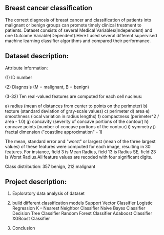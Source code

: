 ## Breast cancer classification

The correct diagnosis of breast cancer and classification of patients into malignant or benign groups can promote timely clinical treatment to patients.
Dataset consists of several Medical Variables(Independent) and one Outcome Variable(Dependent).Here I used several different supervised machine learning classifier algorithms and compared their performance.

## Dataset description:

Attribute Information:

(1) ID number
   
(2) Diagnosis (M = malignant, B = benign)
   
(3-32)
Ten real-valued features are computed for each cell nucleus:

a) radius (mean of distances from center to points on the perimeter)
b) texture (standard deviation of gray-scale values)
c) perimeter
d) area
e) smoothness (local variation in radius lengths)
f) compactness (perimeter^2 / area - 1.0)
g) concavity (severity of concave portions of the contour)
h) concave points (number of concave portions of the contour)
i) symmetry
j) fractal dimension ("coastline approximation" - 1)

The mean, standard error and "worst" or largest (mean of the three largest values) of these features were computed for each image, resulting in 30 features. For instance, field 3 is Mean Radius, field 13 is Radius SE, field 23 is Worst Radius.All feature values are recoded with four significant digits.

Class distribution: 357 benign, 212 malignant

## Project description:
1) Exploratory data analysis of dataset
   
2) build different classification models 
Support Vector Classifier
Logistic Regression
K – Nearest Neighbor Classifier
Naive Bayes Classifier
Decision Tree Classifier
Random Forest Classifier
Adaboost Classifier
XGBoost Classifier

3) Conclusion



